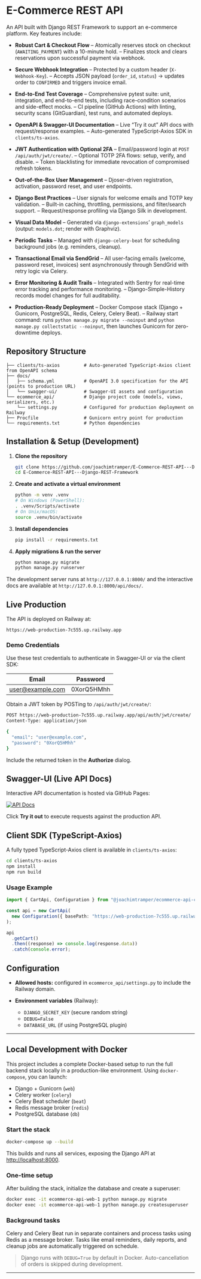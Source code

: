 # E-Commerce REST API

An API built with Django REST Framework to support an e-commerce platform. Key features include:

- **Robust Cart & Checkout Flow**
  – Atomically reserves stock on checkout (`AWAITING_PAYMENT`) with a 10-minute hold.
  – Finalizes stock and clears reservations upon successful payment via webhook.

- **Secure Webhook Integration**
  – Protected by a custom header (`X-Webhook-Key`).
  – Accepts JSON payload (`order_id`, `status`) → updates order to `CONFIRMED` and triggers invoice email.

- **End-to-End Test Coverage**
  – Comprehensive pytest suite: unit, integration, and end-to-end tests, including race-condition scenarios and side-effect mocks.
  – CI pipeline (GitHub Actions) with linting, security scans (GitGuardian), test runs, and automated deploys.

- **OpenAPI & Swagger-UI Documentation**
  – Live “Try it out” API docs with request/response examples.
  – Auto-generated TypeScript-Axios SDK in `clients/ts-axios`.

- **JWT Authentication with Optional 2FA**
  – Email/password login at `POST /api/auth/jwt/create/`.
  – Optional TOTP 2FA flows: setup, verify, and disable.
  – Token blacklisting for immediate revocation of compromised refresh tokens.

- **Out-of-the-Box User Management**
  – Djoser-driven registration, activation, password reset, and user endpoints.

- **Django Best Practices**
  – User signals for welcome emails and TOTP key validation.
  – Built-in caching, throttling, permissions, and filter/search support.
  – Request/response profiling via Django Silk in development.

- **Visual Data Model**
  – Generated via `django-extensions`’ `graph_models` (output: `models.dot`; render with Graphviz).

- **Periodic Tasks**
  – Managed with `django-celery-beat` for scheduling background jobs (e.g. reminders, cleanup).

- **Transactional Email via SendGrid**
  – All user-facing emails (welcome, password reset, invoices) sent asynchronously through SendGrid with retry logic via Celery.

- **Error Monitoring & Audit Trails**
  – Integrated with Sentry for real-time error tracking and performance monitoring.
  – Django-Simple-History records model changes for full auditability.

- **Production-Ready Deployment**
  – Docker Compose stack (Django + Gunicorn, PostgreSQL, Redis, Celery, Celery Beat).
  – Railway start command: runs `python manage.py migrate --noinput` and `python manage.py collectstatic --noinput`, then launches Gunicorn for zero-downtime deploys.

## Repository Structure

```text
├── clients/ts-axios         # Auto-generated TypeScript-Axios client from OpenAPI schema
├── docs/
│   ├── schema.yml           # OpenAPI 3.0 specification for the API (points to production URL)
│   └── swagger-ui/          # Swagger-UI assets and configuration
└── ecommerce_api/           # Django project code (models, views, serializers, etc.)
    └── settings.py          # Configured for production deployment on Railway
├── Procfile                 # Gunicorn entry point for production
└── requirements.txt         # Python dependencies
```

## Installation & Setup (Development)

1. **Clone the repository**

   ```bash
   git clone https://github.com/joachimtramper/E-Commerce-REST-API---Django-REST-Framework.git
   cd E-Commerce-REST-API---Django-REST-Framework
   ```

2. **Create and activate a virtual environment**

   ```bash
   python -m venv .venv
   # On Windows (PowerShell):
   . .venv/Scripts/activate
   # On Unix/macOS:
   source .venv/bin/activate
   ```

3. **Install dependencies**

   ```bash
   pip install -r requirements.txt
   ```

4. **Apply migrations & run the server**

   ```bash
   python manage.py migrate
   python manage.py runserver
   ```

The development server runs at `http://127.0.0.1:8000/` and the interactive docs are available at `http://127.0.0.1:8000/api/docs/`.

## Live Production

The API is deployed on Railway at:

```
https://web-production-7c555.up.railway.app
```

### Demo Credentials

Use these test credentials to authenticate in Swagger-UI or via the client SDK:

| Email                                       | Password   |
| ------------------------------------------- | ---------- |
| [user@example.com](mailto:user@example.com) | 0XorQ5HMhh |

Obtain a JWT token by POSTing to `/api/auth/jwt/create/`:

```bash
POST https://web-production-7c555.up.railway.app/api/auth/jwt/create/
Content-Type: application/json

{
  "email": "user@example.com",
  "password": "0XorQ5HMhh"
}
```

Include the returned token in the **Authorize** dialog.

## Swagger-UI (Live API Docs)

Interactive API documentation is hosted via GitHub Pages:

[![API Docs](https://img.shields.io/badge/docs-online-blue)](https://joachimtramper.github.io/E-Commerce-REST-API---Django-REST-Framework/swagger-ui/)

Click **Try it out** to execute requests against the production API.

## Client SDK (TypeScript-Axios)

A fully typed TypeScript-Axios client is available in `clients/ts-axios`:

```bash
cd clients/ts-axios
npm install
npm run build
```

### Usage Example

```ts
import { CartApi, Configuration } from "@joachimtramper/ecommerce-api-client";

const api = new CartApi(
  new Configuration({ basePath: "https://web-production-7c555.up.railway.app" })
);

api
  .getCart()
  .then((response) => console.log(response.data))
  .catch(console.error);
```

## Configuration

- **Allowed hosts:** configured in `ecommerce_api/settings.py` to include the Railway domain.
- **Environment variables** (Railway):

  - `DJANGO_SECRET_KEY` (secure random string)
  - `DEBUG=False`
  - `DATABASE_URL` (if using PostgreSQL plugin)

---

## Local Development with Docker

This project includes a complete Docker-based setup to run the full backend stack locally in a production-like environment. Using `docker-compose`, you can launch:

- Django + Gunicorn (`web`)
- Celery worker (`celery`)
- Celery Beat scheduler (`beat`)
- Redis message broker (`redis`)
- PostgreSQL database (`db`)

### Start the stack

```bash
docker-compose up --build
```

This builds and runs all services, exposing the Django API at [http://localhost:8000](http://localhost:8000).

### One-time setup

After building the stack, initialize the database and create a superuser:

```bash
docker exec -it ecommerce-api-web-1 python manage.py migrate
docker exec -it ecommerce-api-web-1 python manage.py createsuperuser
```

### Background tasks

Celery and Celery Beat run in separate containers and process tasks using Redis as a message broker. Tasks like email reminders, daily reports, and cleanup jobs are automatically triggered on schedule.

> Django runs with `DEBUG=True` by default in Docker. Auto-cancellation of orders is skipped during development.

---
